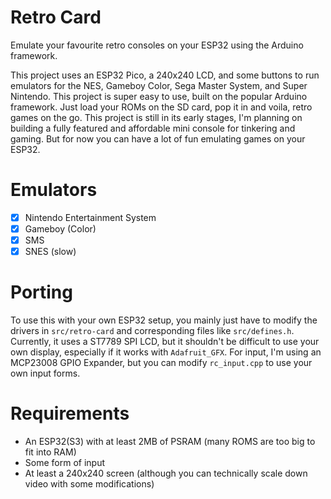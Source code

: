 # Retro Card
Emulate your favourite retro consoles on your ESP32 using the Arduino framework.

This project uses an ESP32 Pico, a 240x240 LCD, and some buttons to run emulators for the NES, Gameboy Color, Sega Master System, and Super Nintendo. This project is super easy to use, built on the popular Arduino framework. Just load your ROMs on the SD card, pop it in and voila, retro games on the go. This project is still in its early stages, I'm planning on building a fully featured and affordable mini console for tinkering and gaming. But for now you can have a lot of fun emulating games on your ESP32.

# Emulators
 - [x] Nintendo Entertainment System
 - [x] Gameboy (Color)
 - [x] SMS
 - [x] SNES (slow)

# Porting
To use this with your own ESP32 setup, you mainly just have to modify the drivers in `src/retro-card` and corresponding files like `src/defines.h`. Currently, it uses a ST7789 SPI LCD, but it shouldn't be difficult to use your own display, especially if it works with `Adafruit_GFX`. For input, I'm using an MCP23008 GPIO Expander, but you can modify `rc_input.cpp` to use your own input forms.

# Requirements
 - An ESP32(S3) with at least 2MB of PSRAM (many ROMS are too big to fit into RAM)
 - Some form of input
 - At least a 240x240 screen (although you can technically scale down video with some modifications)

